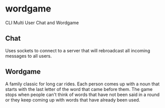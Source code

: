 # wordgame
CLI Multi User Chat and Wordgame

## Chat
Uses sockets to connect to a server that will rebroadcast all incoming messages to all users.

## Wordgame
A family classic for long car rides. Each person comes up with a noun that starts with the last letter of the word that came before them. 
The game stops when people can't think of words that have not been said in a round or they keep coming up with words that have already been used.
